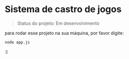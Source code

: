 <h1>Sistema de castro de jogos</h1>

>Status do projeto: Em desenvolvimento

para rodar esse projeto na sua máquina, por favor digite:

````
node app.js
````
:)
